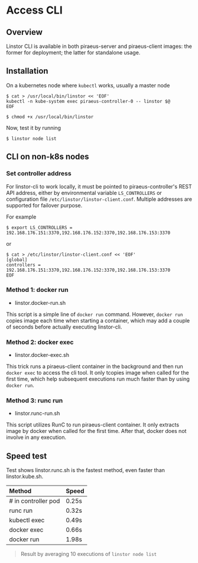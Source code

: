 # Access CLI

## Overview
Linstor CLI is available in both piraeus-server and piraeus-client images: the former for deployment; the latter for standalone usage. 

## Installation
On a kubernetes node where `kubectl` works, usually a master node
```
$ cat > /usr/local/bin/linstor << 'EOF'
kubectl -n kube-system exec piraeus-controller-0 -- linstor $@
EOF

$ chmod +x /usr/local/bin/linstor
```
Now, test it by running
```
$ linstor node list
```

## CLI on non-k8s nodes

### Set controller address

For linstor-cli to work locally, it must be pointed to piraeus-controller's REST API address, either by environmental variable `LS_CONTROLLERS` or configuration file `/etc/linstor/linstor-client.conf`. Multiple addresses are supported for failover purpose.

For example
```
$ export LS_CONTROLLERS = 192.168.176.151:3370,192.168.176.152:3370,192.168.176.153:3370
```

or

```
$ cat > /etc/linstor/linstor-client.conf << 'EOF'
[global]
controllers = 192.168.176.151:3370,192.168.176.152:3370,192.168.176.153:3370
EOF
```

### Method 1: docker run

* linstor.docker-run.sh

This script is a simple line of `docker run` command.
However, `docker run` copies image each time when starting a container, which may add a couple of seconds before actually executing linstor-cli. 

### Method 2: docker exec

* linstor.docker-exec.sh

This trick runs a piraeus-client container in the background and then run `docker exec` to access the cli tool. It only tcopies image when called for the first time, which help subsequent executions run much faster than by using `docker run`.

### Method 3: runc run

* linstor.runc-run.sh

This script utilizes RunC to run piraeus-client container. It only extracts image by docker when called for the first time. After that, docker does not involve in any execution.

## Speed test

Test shows linstor.runc.sh is the fastest method, even faster than linstor.kube.sh.

| Method                   | Speed |
| :------------------------|:------|
| # in controller pod      | 0.25s |
| runc run                 | 0.32s |
| kubectl exec             | 0.49s |
| docker exec              | 0.66s |
| docker run               | 1.98s |

> Result by averaging 10 executions of `linstor node list`